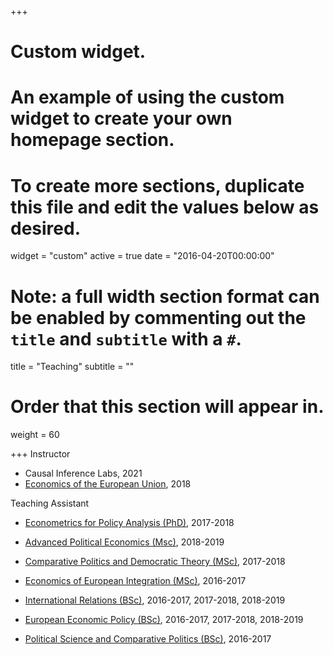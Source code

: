 +++
# Custom widget.
# An example of using the custom widget to create your own homepage section.
# To create more sections, duplicate this file and edit the values below as desired.
widget = "custom"
active = true
date = "2016-04-20T00:00:00"

# Note: a full width section format can be enabled by commenting out the `title` and `subtitle` with a `#`.
title = "Teaching"
subtitle = ""

# Order that this section will appear in.
weight = 60

+++
Instructor

- Causal Inference Labs, 2021
- [Economics of the European Union](https://www.unibocconi.eu/wps/wcm/connect/Bocconi/SitoPubblico_EN/Navigation+Tree/Home/Programs/Summer+School/For+High+School+Students/2018+Edition/), 2018


Teaching Assistant 

- [Econometrics for Policy Analysis (PhD)](https://www.unibocconi.eu/wps/wcm/connect/224624cf-9f25-4364-9c0d-49b30134e575/40393_Econometrics+Policy+Analysis2017_18.pdf?MOD=AJPERES&CVID=lYgzBRM), 2017-2018

- [Advanced Political Economics (Msc)](http://didattica.unibocconi.eu/ts/tsn_anteprima.php?cod_ins=20298&anno=2019&IdPag=6165), 2018-2019

- [Comparative Politics and Democratic Theory (MSc)](http://didattica.unibocconi.eu/ts/tsn_anteprima2006.php?cod_ins=20531&anno=2018&IdPag=6068), 2017-2018

- [Economics of European Integration (MSc)](http://didattica.unibocconi.eu/ts/tsn_anteprima2006.php?IdPag=6067&anno=2017&cod_ins=20269), 2016-2017

- [International Relations (BSc)](http://didattica.unibocconi.eu/ts/tsn_anteprima.php?cod_ins=30334&anno=2019&IdPag=6162), 2016-2017, 2017-2018, 2018-2019

- [European Economic Policy (BSc)](http://didattica.unibocconi.eu/ts/tsn_anteprima.php?cod_ins=30056&anno=2019&IdPag=6162), 2016-2017, 2017-2018, 2018-2019

- [Political Science and Comparative Politics (BSc)](http://didattica.unibocconi.eu/ts/tsn_anteprima2006.php?cod_ins=30317&anno=2017&IdPag=5995), 2016-2017


